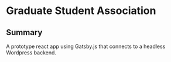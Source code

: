 # Graduate Student Association
## Summary

A prototype react app using Gatsby.js that connects to a headless Wordpress backend. 
